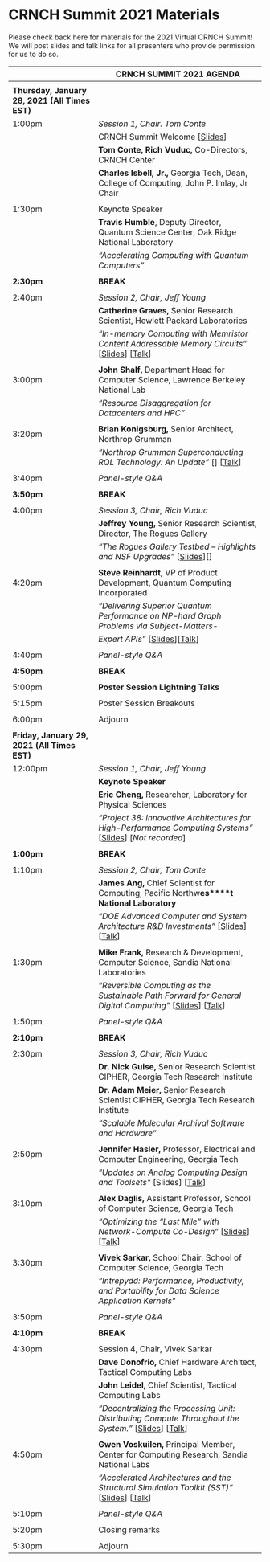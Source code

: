 # CRNCH Summit 2021 Materials

Please check back here for materials for the 2021 Virtual CRNCH Summit! We will post slides and talk links for all presenters who provide permission for us to do so.



|                                                | **CRNCH SUMMIT 2021 AGENDA**                                 |
| ---------------------------------------------- | ------------------------------------------------------------ |
|                                                |                                                              |
| **Thursday, January 28, 2021 (All Times EST)** |                                                              |
| 1:00pm                                         | *Session 1, Chair. Tom Conte*                                |
|                                                | CRNCH Summit Welcome [[Slides](https://github.com/gt-crnch/crnch-summit-2021/blob/main/presenter_slides/Thursday_01_28_21/105--Rogues-Gallery-Update-Jeff-Young-CRNCH-Summit-2021.pdf)] |
|                                                | **Tom Conte, Rich Vuduc,** Co-Directors, CRNCH Center        |
|                                                | **Charles Isbell, Jr.,** Georgia Tech, Dean, College of Computing, John P. Imlay, Jr Chair |
|                                                |                                                              |
| 1:30pm                                         | Keynote Speaker                                              |
|                                                | **Travis Humble**, Deputy Director, Quantum Science Center, Oak Ridge National Laboratory |
|                                                | *“Accelerating Computing with Quantum Computers”*            |
|                                                |                                                              |
| **2:30pm**                                     | **BREAK**                                                    |
|                                                |                                                              |
| 2:40pm                                         | *Session 2, Chair, Jeff Young*                               |
|                                                | **Catherine Graves,** Senior Research Scientist, Hewlett Packard Laboratories |
|                                                | *“In-memory Computing with Memristor Content Addressable Memory Circuits”* [[Slides](https://github.com/gt-crnch/crnch-summit-2021/blob/main/presenter_slides/Thursday_01_28_21/102--Computing-CAMs-Cat-Graves-CRNCH-Summit-2021.pdf)] [[Talk](https://mediaspace.gatech.edu/playlist/dedicated/1_enfnwers/1_iazgwmcl)] |
|                                                |                                                              |
| 3:00pm                                         | **John Shalf,** Department Head for Computer Science, Lawrence Berkeley National Lab |
|                                                | *“Resource Disaggregation for Datacenters and HPC”*          |
|                                                |                                                              |
| 3:20pm                                         | **Brian Konigsburg,** Senior Architect, Northrop Grumman     |
|                                                | *“Northrop Grumman Superconducting RQL Technology: An Update”* [] [[Talk](https://mediaspace.gatech.edu/playlist/dedicated/1_enfnwers/1_pt7jazbp)] |
|                                                |                                                              |
| 3:40pm                                         | *Panel-style Q&A*                                            |
|                                                |                                                              |
| **3:50pm**                                     | **BREAK**                                                    |
|                                                |                                                              |
| 4:00pm                                         | *Session 3, Chair, Rich Vuduc*                               |
|                                                | **Jeffrey Young,** Senior Research Scientist, Director, The Rogues Gallery |
|                                                | *“The Rogues Gallery Testbed – Highlights and NSF Upgrades”* [[Slides](https://github.com/gt-crnch/crnch-summit-2021/blob/main/presenter_slides/Thursday_01_28_21/105--Rogues-Gallery-Update-Jeff-Young-CRNCH-Summit-2021.pdf)][] |
|                                                |                                                              |
| 4:20pm                                         | **Steve Reinhardt,** VP of Product Development, Quantum Computing Incorporated |
|                                                | *“Delivering Superior Quantum Performance on NP-hard Graph Problems via Subject-Matters-* |
|                                                | *Expert APIs”* [[Slides](https://github.com/gt-crnch/crnch-summit-2021/blob/main/presenter_slides/Thursday_01_28_21/106--Superior-Qperf-GAs-Steve-Reinhardt-CRNCH-Summit-2021.pdf)][[Talk](https://mediaspace.gatech.edu/playlist/dedicated/1_enfnwers/1_rjturwjk)] |
|                                                |                                                              |
| 4:40pm                                         | *Panel-style Q&A*                                            |
|                                                |                                                              |
| **4:50pm**                                     | **BREAK**                                                    |
|                                                |                                                              |
| 5:00pm                                         | **Poster Session Lightning Talks**                           |
|                                                |                                                              |
| 5:15pm                                         | Poster Session Breakouts                                     |
|                                                |                                                              |
| 6:00pm                                         | Adjourn                                                      |
|                                                |                                                              |
| **Friday, January 29, 2021 (All Times EST)**   |                                                              |
| 12:00pm                                        | *Session 1, Chair, Jeff Young*                               |
|                                                | **Keynote Speaker**                                          |
|                                                | **Eric Cheng,** Researcher, Laboratory for Physical Sciences |
|                                                | *“Project 38: Innovative Architectures for High-Performance Computing Systems”* [[Slides](https://github.com/gt-crnch/crnch-summit-2021/blob/main/presenter_slides/Friday_01_29_21/201--Project38-Keynote-Eric-Cheng-CRNCH-Summit-2021.pdf)] [*Not recorded*] |
|                                                |                                                              |
| **1:00pm**                                     | **BREAK**                                                    |
|                                                |                                                              |
| 1:10pm                                         | *Session 2, Chair, Tom Conte*                                |
|                                                | **James Ang,** Chief Scientist for Computing, Pacific Northw**es****t National Laboratory** |
|                                                | *“DOE Advanced Computer and System Architecture R&D Investments”* [[Slides](https://github.com/gt-crnch/crnch-summit-2021/blob/main/presenter_slides/Friday_01_29_21/202--DOE-Comp-Arch-Investments-James-Ang-CRNCH-Summit-2021.pdf)] [[Talk](https://mediaspace.gatech.edu/playlist/dedicated/1_enfnwers/1_pau5i1go)] |
|                                                |                                                              |
| 1:30pm                                         | **Mike Frank,** Research & Development, Computer Science, Sandia National Laboratories |
|                                                | *“Reversible Computing as the Sustainable Path Forward for General Digital Computing”* [[Slides](https://github.com/gt-crnch/crnch-summit-2021/blob/main/presenter_slides/Friday_01_29_21/203--Reversible-Computing-Michael-Frank-CRNCH-Summit-2021.pdf)] [[Talk](https://mediaspace.gatech.edu/playlist/dedicated/1_enfnwers/1_04qnhumd)] |
|                                                |                                                              |
| 1:50pm                                         | *Panel-style Q&A*                                            |
|                                                |                                                              |
| **2:10pm**                                     | **BREAK**                                                    |
|                                                |                                                              |
| 2:30pm                                         | *Session 3, Chair, Rich Vuduc*                               |
|                                                | **Dr. Nick Guise,** Senior Research Scientist CIPHER, Georgia Tech Research Institute |
|                                                | **Dr. Adam Meier,** Senior Research Scientist CIPHER, Georgia Tech Research Institute |
|                                                | *“Scalable Molecular Archival Software and Hardware”*        |
|                                                |                                                              |
| 2:50pm                                         | **Jennifer Hasler,** Professor, Electrical and Computer Engineering, Georgia Tech |
|                                                | *"Updates on Analog Computing Design and Toolsets"* [Slides] [[Talk](https://mediaspace.gatech.edu/playlist/dedicated/1_enfnwers/1_iazgwmcl)] |
|                                                |                                                              |
| 3:10pm                                         | **Alex Daglis,** Assistant Professor, School of Computer Science, Georgia Tech |
|                                                | *“Optimizing the “Last Mile” with Network-Compute Co-Design”* [[Slides](https://github.com/gt-crnch/crnch-summit-2021/blob/main/presenter_slides/Friday_01_29_21/206--Optimizing-Last-Mile-Alexandros-Daglis-CRNCH-Summit-2021.pdf)] [[Talk](https://mediaspace.gatech.edu/playlist/dedicated/1_enfnwers/1_ydlg7c6m)] |
|                                                |                                                              |
| 3:30pm                                         | **Vivek Sarkar,** School Chair, School of Computer Science, Georgia Tech |
|                                                | *“Intrepydd: Performance, Productivity, and Portability for Data Science Application Kernels”* |
|                                                |                                                              |
| 3:50pm                                         | *Panel-style Q&A*                                            |
|                                                |                                                              |
| **4:10pm**                                     | **BREAK**                                                    |
|                                                |                                                              |
| 4:30pm                                         | Session 4, Chair, Vivek Sarkar                               |
|                                                | **Dave Donofrio,** Chief Hardware Architect, Tactical Computing Labs |
|                                                | **John Leidel,** Chief Scientist, Tactical Computing Labs    |
|                                                | *“Decentralizing the Processing Unit: Distributing Compute Throughout the System.”* [[Slides](https://github.com/gt-crnch/crnch-summit-2021/blob/main/presenter_slides/Friday_01_29_21/208--Decentralizing-Processing-Unit-David-Donofrio-CRNCH-Summit-2021.pdf)] [[Talk](https://mediaspace.gatech.edu/playlist/dedicated/1_enfnwers/1_hsy2cn1b)] |
|                                                |                                                              |
| 4:50pm                                         | **Gwen Voskuilen,** Principal Member, Center for Computing Research, Sandia National Labs |
|                                                | *“Accelerated Architectures and the Structural Simulation Toolkit (SST)”* [[Slides](https://github.com/gt-crnch/crnch-summit-2021/blob/main/presenter_slides/Friday_01_29_21/209--Accelerated-Arch-SST-Gwen-Voskuilen-CRNCH-Summit-2021.pdf)] [[Talk](https://mediaspace.gatech.edu/playlist/dedicated/1_enfnwers/1_82cypbjw)] |
|                                                |                                                              |
| 5:10pm                                         | *Panel-style Q&A*                                            |
|                                                |                                                              |
| 5:20pm                                         | Closing remarks                                              |
|                                                |                                                              |
| 5:30pm                                         | Adjourn                                                      |

